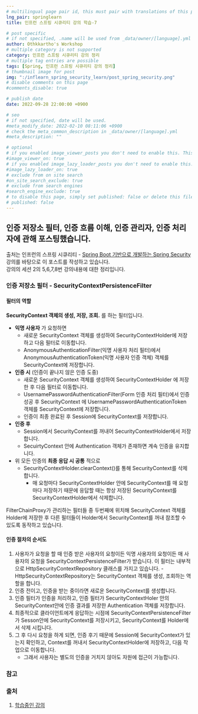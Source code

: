 ```yaml
---
# multilingual page pair id, this must pair with translations of this page. (This name must be unique)
lng_pair: springlearn
title: 인프런 스프링 시큐리티 강의 학습-7

# post specific
# if not specified, .name will be used from _data/owner/[language].yml
author: Othkkartho's Workshop
# multiple category is not supported
category: 인프런 스프링 시큐리티 강의 정리
# multiple tag entries are possible
tags: [Spring, 인프런 스프링 시큐리티 강의 정리]
# thumbnail image for post
img: ":/inflearn_spring_security_learn/post_spring_security.png"
# disable comments on this page
#comments_disable: true

# publish date
date: 2022-09-28 22:00:00 +0900

# seo
# if not specified, date will be used.
#meta_modify_date: 2022-02-10 08:11:06 +0900
# check the meta_common_description in _data/owner/[language].yml
#meta_description: ""

# optional
# if you enabled image_viewer_posts you don't need to enable this. This is only if image_viewer_posts = false
#image_viewer_on: true
# if you enabled image_lazy_loader_posts you don't need to enable this. This is only if image_lazy_loader_posts = false
#image_lazy_loader_on: true
# exclude from on site search
#on_site_search_exclude: true
# exclude from search engines
#search_engine_exclude: true
# to disable this page, simply set published: false or delete this file
# published: false
---
```


<!-- outline-start -->

인증 저장소 필터, 인증 흐름 이해, 인증 관리자, 인증 처리자에 관해 포스팅했습니다.
----------------------------------------------------------------------------

출처는 인프런의 스프링 시큐리티 - [Spring Boot 기반으로 개발하는 Spring Security](https://www.inflearn.com/course/%EC%BD%94%EC%96%B4-%EC%8A%A4%ED%94%84%EB%A7%81-%EC%8B%9C%ED%81%90%EB%A6%AC%ED%8B%B0)강의를 바탕으로 이 포스트를 작성하고 있습니다.<br>
강의의 세션 2의 5,6,7,8번 강의내용에 대한 정리입니다.

<!-- outline-end -->

### 인증 저장소 필터 - SecurityContextPersistenceFilter
#### 필터의 역할
**SecurityContext 객체의 생성, 저장, 조회.** 를 하는 필터입니다.
- **익명 사용자** 가 요청하면
    - 새로운 SecurityContext 객체를 생성하여 SecurityContextHolder에 저장하고 다음 필터로 이동합니다.
    - AnonymousAuthenticationFilter(익명 사용자 처리 필터)에서 AnonymousAuthenticationToken(익명 사용자 인증 객체) 객체를 SecurityContext에 저장합니다.
- **인증 시** (인증이 끝나지 않은 인증 도중)
    - 새로운 SecurityContext 객체를 생성하여 SecurityContextHolder 에 저장한 후 다음 필터로 이동합니다.
    - UsernamePasswordAuthenticationFilter(Form 인증 처리 필터)에서 인증 성공 후 SecurityContext 에 UsernamePasswordAuthenticationToken 객체를 SecurityContext에 저장합니다.
    - 인증이 최종 완료된 후 Session에 SecurityContext를 저장합니다.
- **인증 후**
    - Session에서 SecurityContext를 꺼내어 SecurityContextHolder에서 저장합니다.
    - SecuirtyContext 안에 Authentication 객체가 존재하면 계속 인증을 유지합니다.
- 위 모든 인증의 **최종 응답 시 공통** 적으로
    - SecurityContextHolder.clearContext()를 통해 SecurityContext를 삭제합니다.
        - 매 요청마다 SecurityContextHolder 안에 SecurityContext를 매 요청마다 저장하기 때문에 응답할 때는 항상 저장된 SecurityContext를 SecurityContextHolder에서 삭제합니다.

FilterChainProxy가 관리하는 필터들 중 두번째에 위치해 SecurityContext 객체를 Holder에 저장한 후 다른 필터들이 Holder에서 SecurityContext를 꺼내 참조할 수 있도록 동작하고 있습니다.

#### 인증 절차의 순서도
1. 사용자가 요청을 할 때 인증 받은 사용자의 요청이든 익명 사용자의 요청이든 매 사용자의 요청을 SecurityContextPersistenceFilter가 받습니다. 이 필터는 내부적으로 HttpSecurityContextRepository 클래스를 가지고 있습니다.
    -HttpSecurityContextRepository는 SecurityContext 객체를 생성, 조회하는 역할을 합니다.
2. 인증 전이고, 인증을 받는 중이라면 새로운 SecurityContext를 생성합니다.
3. 인증 필터가 인증을 처리하고, 인증 필터가 SecurityContextHoler 안의 SecurityContext안에 인증 결과를 저장한 Authentication 객체를 저장합니다.
4. 최종적으로 클라이언트에게 응답하는 시점에 SecurityContextPersistenceFilter가 Sesson안에 SecurityContext를 저장시키고, SecurityContext를 Holder에서 삭제 시킵니다.
5. 그 후 다시 요청을 하게 되면, 인증 후기 때문에 Session에 SecurityContext가 있는지 확인하고, Context를 꺼내서 SecurityContextHolder에 저장하고, 다음 작업으로 이동합니다.
    - 그래서 사용자는 별도의 인증을 거치지 않아도 자원에 접근이 가능합니다.

### 참고
#### 

### 출처
1. [학습중인 강의](https://www.inflearn.com/course/%EC%BD%94%EC%96%B4-%EC%8A%A4%ED%94%84%EB%A7%81-%EC%8B%9C%ED%81%90%EB%A6%AC%ED%8B%B0)